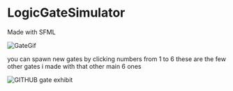 # LogicGateSimulator
Made with SFML

![GateGif](https://github.com/NedasR/LogicGateSimulator/assets/129998724/d7308148-6785-4f82-809a-de0e3ca34f54)

you can spawn new gates by clicking numbers from 1 to 6
these are the few other gates i made with that other main 6 ones

![GITHUB gate exhibit](https://github.com/NedasR/LogicGateSimulator/assets/129998724/831b421d-eca6-4407-9bb2-442796f3e542)
